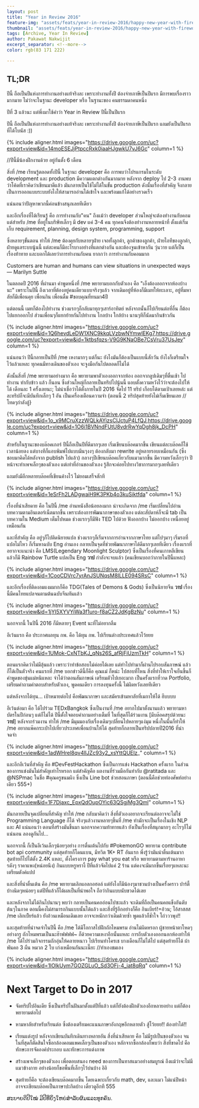 ```yaml
---
layout: post
title: "Year in Review 2016"
feature-img: "assets/feats/year-in-review-2016/happy-new-year-with-fireworks-and-animals_23-2147579050.jpg"
thumbnail: "assets/feats/year-in-review-2016/happy-new-year-with-fireworks-and-animals_23-2147579050.jpg"
tags: [Archive, Year In Review]
author: Pakawat Nakwijit
excerpt_separator: <!--more-->
color: rgb(83 171 222)

---
```


## TL;DR
ปีนี้ ถือเป็นปีแห่งการทำงานอย่างแท้จริงละ เพราะทำงานทั้งปี ต้องจ่ายภาษีเป็นปีแรก มีการพบเรื่องราวมากมาย ไม่ว่าจะในฐานะ developer หรือ ในฐานะของ คนธรรมดาคนหนึ่ง

<!--more-->

ปีที่ 3 แล้วนะ แต่พึ่งมาใช้คำว่า Year in Review ปีนี้เป็นปีแรก

ปีนี้ ถือเป็นปีแห่งการทำงานอย่างแท้จริงละ เพราะทำงานทั้งปี ต้องจ่ายภาษีเป็นปีแรก แถมยังเป็นปีแรกที่ได้โบนัส :))

{% include aligner.html images="https://drive.google.com/uc?export=view&id=14moESEJjPtpccRxk0iaaHJgwkU7vJ6Gc" column=1 %}

//ปีนี้มีน้องฝึกงานด้วย อยู่กันตั้ง 6 เดือน

สิ่งที่ /me เรียนรู้ตลอดทั้งปีนี้ ในฐานะ developer คือ การพบว่าโปรแกรมในระดับ development และ production มีความแตกต่างกันมากมาย หลังจาก deploy ไป 2-3 งานพบว่าโค้ดที่เราคิดว่าเขียนมาดีแล้ว มันกลายเป็นใช้ไม่ได้ในขั้น production ดังนั้นเรื่องที่สำคัญ จึงกลายเป็นการออกแบบระบบยังไงให้สามารถอ่านได้เข้าใจ และพร้อมแก้ได้อย่างรวดเร็ว

แน่นอนว่าปัญหาพวกนี้ค่อนข้างสนุกเลยทีเดียว

และอีกเรื่องที่ได้เรียนรู้ คือ การทำงานกับ"คน" ถึงแม้ว่า developer ส่วนใหญ่จะต้องทำงานกับคอม แต่สำหรับ /me ที่อยู่ในบริษัทเล็กๆ มี dev แค่ 3-4 คน ทุกคนจึงต้องทำงานหลายหน้าที่ ตั้งแต่เริ่มเก็บ requirement, planning, design system, programming, support

ซึ่งหลายๆขั้นตอน ทำให้ /me ต้องคุยกับหลายๆฝ่าย เจอทั้งลูกค้า, ลูกค้าของลูกค้า, ฝ่ายไอทีของลูกค้า, ฝ่ายดูแลระบบนู้นนี้ แต่ละคนก็มีอะไรบางอย่างที่แตกต่างกัน และต้องจูนเข้าหากัน วุ่นวาย แต่ก็เป็นเรื่องท้าทาย และบอกได้เลยว่าการทำงานกับคน ยากกว่า การทำงานกับคอมมาก


<div class="blockquote">
Customers are human and humans can view situations in unexpected ways ― Marilyn Suttle
</div>

ในตลอดปี 2016 ที่ผ่านมา คำพูดหนึ่งที่ /me พยายามบอกกับตัวเอง คือ "เอ็งต้องออกจากห้องบ้างนะ" เพราะในปีนี้ ถึงเวลาที่ต้องอยู่คนเดียวแบบจริงๆแล้ว จากเดิมอยู่ที่ห้องก็มีเมทให้ทะเลาะ, อยู่ที่มหาลัยก็มีเพื่อนคุย เพื่อนกิน เพื่อนดื่ม <span class="tag-en"><span class="tag-en">#ขอบคุณที่ทนมา</span>4ปี</span>

แต่ตอนนี้ เมทก็ต้องไปทำงาน ช่วงแรกๆก็กลับมาทุกๆเสาร์อาทิตย์ หลังจากนั้นก็ไปเรียนต่อที่อื่น ก็ต้องไปแยกออกไป ส่วนเพื่อนๆก็แยกย้ายกันไปทำงาน ไกลบ้าง ใกล้บ้าง นานๆทีก็นัดมากินข้าวกัน

{% include aligner.html images="https://drive.google.com/uc?export=view&id=1Q6hevdLeDW1XNC9kkqLVzbwNYmwlEKg7,https://drive.google.com/uc?export=view&id=1ktbsfqzs-V9G9KNaOBe7CsVru37UsJey" column=1 %}

แน่นอนว่า ปีนี้กลายเป็นปีที่ /me เหงามากๆ แต่ก็นะ ยังไงมันก็ต้องเป็นแบบนี้สักวัน ยังไงก็เตรียมใจไว้แล้วแหละ ทุกคนมีทางเดินของตัวเอง จะจูงมือกันไปตลอดก็ไม่ได้

ดังนั้นสิ่งที่ /me พยายามอย่างมาก คือ พยายามพาตัวเองออกจากห้อง ออกจากลูปเดิมๆที่ตื่นเช้า ไปทำงาน ทำกับข้าว แล้ว ก็นอน ซึ่งส่วนใหญ่ก็กลายเป็นทริปไปนู้นนี้ แอบตั้งความหวังไว้ว่าจะต้องไปให้ได้ เดือนละ 1 ครั้งเลยนะ; ไม่น่าเชื่อว่าได้ตั้งภายในปี 2016 จัดไป 11 ทริป เกือบได้ตามเป้าเลยหล่ะ แต่ละทริปก็จะมีบันทึกเล็กๆ 1 อัน เป็นเครื่องเตือนความจำ {ตอนนี้ 2 ทริปสุดท้ายยังไม่เริ่มเขียนเลย //โทดๆกำลังอู้}

{% include aligner.html images="https://drive.google.com/uc?export=view&id=1o_x9MCruXzzWQLkAYizsClJctuP4LfQJ,https://drive.google.com/uc?export=view&id=1O6i1BVNndFUtU8vdrRwYqDgh8jk_DcPH" column=1 %}

สำหรับในฐานะของบล๊อคเกอร์ ปีนี้ถือเป็นปีที่ดีมากๆเลย เริ่มเขียนบล๊อคมากขึ้น เขียนแต่ละบล๊อคก็ใช้เวลาน้อยลง แต่บางทีก็แอบพิมพ์ไปแบบมึนๆงงๆ ต้องกลับมา rewrite อยู่หลายรอบเหมือนกัน (ซึ่งชอบมาคิดได้หลังจาก publish ไปแล้ว) กลางๆปีเขียนบล๊อคเกี่ยวกับแมวมากขึ้น มีความหวังเล็กๆว่า ปีหน้าจะทำเพจเล็กๆของตัวเอง แต่เท่าที่อ่านของตัวเอง รู้สึกจะค่อยไปทางวิชาการมากๆเลยทีเดียว

แถมยังมีอีกหลายบล๊อคที่เขียนค้างไว้ ไม่ยอมเสร็จสักที

{% include aligner.html images="https://drive.google.com/uc?export=view&id=1eSrFh2LADgwaiH9K3PKb4o3kuSiktfda" column=1 %}

เรื่องที่น่าเสียดาย คือ ในปีนี้ /me อ่านหนังสือน้อยลงมาก น่าจะเกิดจาก /me เริ่มเปลี่ยนไปอ่านบทความตามอินเตอร์เน็ตมากขึ้น เพราะต้องการพัฒนาภาษาของตัวเอง แต่ละสัปดาห์ก็จะมี tab เป็น บทความใน Medium เต็มไปหมด ช่วงแรกๆก็มีฟัง TED ไปด้วย ฟังออกบ้าง ไม่ออกบ้าง เหนื่อยอยู่เหมือนกัน

และที่สำคัญ คือ อยู่ๆก็ไปติดนิยายแปล ช่วงแรกๆก็เริ่มจากการอ่านจากภาษาไทย แต่ไปๆมาๆ เริ่มรอที่แปลไม่ไหว ก็เริ่มหาฉบับ Eng อ่านเอง กลายเป็นจุดที่ช่วยพัฒนาภาษาได้ดีมากๆเลยทีเดียว เรื่องแรกที่อยากจะแนะนำ คือ LMS(Legendary Moonlight Sculptor) ซึ่งเป็นเรื่องที่คนเกาหลีเขียน แล้วก็มี Rainbow Turtle แปลเป็น Eng **วาป** กำลังจะจบแล้ว (คนเขียนบอกว่าภายในปีนี้แหละ)

{% include aligner.html images="https://drive.google.com/uc?export=view&id=1CooCDVrc7yrAnJSUNqsM8ILLE094SRsC" column=1 %}

และอีกเรื่องที่ติดงอมแงมมากก็คือ TDG(Tales of Demons & Gods) ซึ่งเป็นนิยายจีน **วาป** เรื่องนี้มีคนไทยแปลจนตามต้นฉบับจีนทันแล้ว

{% include aligner.html images="https://drive.google.com/uc?export=view&id=1jYI5XYVYiWa3f1uro-f8aCZ2JdKgBzNu" column=1 %}

นอกจากนี้ ในปีนี้ 2016 ก็มีหลายๆ Event นะที่ไม่อยากลืม

อีเว้นแรก คือ ประกาศผลทุน กพ. คือ ได้ทุน กพ. ไปเรียนต่างประเทศแล้วโว้ยยย

{% include aligner.html images="https://drive.google.com/uc?export=view&id=1UMok-CxNTbKJ_qNs26S_afRjFiUzmTkH" column=1 %}

ตอนแรกคิดว่าไม่มีลุ้นแล้ว เพราะว่าทำข้อสอบไม่ค่อยได้เลย แต่ทำไปทำมาก็ผ่านไปรอบสัมภาษณ์ แล้วก็ได้เป็นตัวจริง คนแรกที่ /me บอกข่าวดีนี้ก็คือ คุณแม่ ก็หน่ะ ไปสอบที่ไหน สิ่งที่ทำให้เราใจเย็นขึ้นก็คำพูดของขุ่นแม่หนิแหละ จำได้ว่าตอนสัมภาษณ์ เตรียมตัวไปเยอะมาก เป็นครั้งแรกที่วาด Portfolio, เตรียมคำถามคำตอบสำหรับตัวเอง, พูดคนเดียว การลงทุนครั้งนี้ ไม่ผิดหวังเลยทีเดียว

แต่หลังจากได้ทุน... เป้าหมายต่อไป คือพัฒนาภาษา และสมัครเข้ามหาลัยที่เมกาให้ได้ ฮึบบบบ

อีเว้นต่อมา คือ ได้ไปร่วม TEDxBangkok ซึ่งเป็นงานที่ /me อยากไปมาตั้งนานแล้ว พยายามหาบัตรในปีก่อนๆ แต่ก็ไม่ได้ ปีนี้ตั้งใจตอบคำถามอย่างเต็มที่ ในที่สุดก็ได้ร่วมงาน [มีบล๊อคสรุปด้วยนะ **วาป**] หลังจากร่วมงาน ทำให้ /me มีมุมมองกับเรื่องเดิมๆเปลี่ยนไปหลายๆแง่มุม หนึ่งในนั้นก็ทำให้ /me อยากแพ๊คกระเป๋าไปเที่ยวประเทศเพื่อนบ้านให้ได้ สุดท้ายก็กลายเป็นทริปปลายปี2016 ที่น่าจดจำ

{% include aligner.html images="https://drive.google.com/uc?export=view&id=1adWHrel8qv4lIJZc93y2_xsYttQUElz_" column=1 %}

และอีกอีเว้นที่สำคัญ คือ <span class="tag-en">#DevFestHackathon</span> ซึ่งเป็นการแข่ง Hackathon ครั้งแรก ในส่วนของการแข่งมันไม่สำคัญเท่าไรหรอก แต่สำคัญคือ ผลงานที่ร่วมมือกันทำกับ @ratitada และ @NSPmac ในชื่อ <span class="tag-en"><span class="tag-en">#คุณครูขนมผิง</span></span> ซึ่งเป็น Line bot ช่วยสอนภาษา (ตอนนี้คือช่วยท่องศัพท์อย่างเดียว 555+)

{% include aligner.html images="https://drive.google.com/uc?export=view&id=1F7Djaxc_EpxQdOupOYic63QSgjMg3Qml" column=1 %}

มันกลายเป็นจุดเปลี่ยนที่สำคัญ ทำให้ /me กลับมาคิดว่า สิ่งที่ตัวเองอยากจะเรียนต่ออาจจะไม่ใช่ Programming Language ก็ได้ จริงๆแล้วงานหลายๆชิ้นที่ /me ทำมักจะเป็นเรื่องในเชิง NLP และ AI แน่นอนว่า ตอนที่สร้างมันขึ้นมา นอกจากความท้าทายแล้ว ยังเป็นเรื่องที่สนุกมากๆ อะไรๆก็ไม่แน่นอน ลองดูกันไป...

นอกจากนี้ ก็เป็นอีเว้นเล็กๆน้อยๆอย่าง การตื่นเต้นไปกับ <span class="tag-en">#PokemonGO</span> พยายาม contribute bot api community แต่สุดท้ายก็โดนแบน, มีทวิต 1K+ RT อันแรก พึ่งรู้ว่ามันน่าตื่นเต้นมาก สุดท้ายก็ไปได้ตั้ง 2.4K แหละ, ตั้งโครงการ pay what you eat หรือ พยายามตามหาร้านอาหารดังๆ ราคาแพง(หน่อยนึง) กินแบบหรูหรางี้ ปีที่แล้วจัดไปแค่ 2 ร้าน แต่คงจะมีมากขึ้นเรื่อยๆแหละนะ เตรียมตังค์แปป

และสิ่งที่น่าตื่นเต้น คือ /me พยายามเลิกแอลกอฮอล์ แต่ยังไงก็มีน้องๆมาชวนบ้างเป็นครั้งคราว ปาร์ตี้บ้างนิดๆหน่อยๆ แต่ปีที่แล้วก็ได้ผลเป็นที่น่าพอใจ ถือว่ากินแบบนับขวดได้เลย

และหลังจากไม่ได้กินไปนานๆ พบว่า กลายเป็นคนคออ่อนไปซะแล้ว จะเดิมที่ถือเป็นคนคอแข็งอันดับต้นๆในภาค ตอนนี้คงไม่สามารถกินแบบนั้นได้แล้ว และสิ่งที่รู้อีกอย่างก็คือ กินเบียร์!=อ้วน; ไอ้สาสสส /me เลิกเบิียร์แล้ว ยังอ้วนเหมือนเดิมเลย อาจจะหนักกว่าเดิมด้วยซ้ำ พูดแล้วก็ช้ำใจ โถ่วววพุง!!

และสุดท้ายที่น่าจดจำในปีนี้ คือ /me ได้มีโอกาสไปฝึกถักไหมพรม อ่านไม่ผิดหรอก ผู้ชายหน้าตาโหดๆอย่างกรู ถักไหมพรมเป็นนะฮ๊าฟฟฟฟ~ ก็ด้วยความเหงาอีกนั้นแหละ การถีบตัวเองออกนอกห้องทำให้ /me ได้ไปร่วมกิจกรรมถักอุ่นให้คลายหนาว ไปเรียนทำโครเช บางเดือนก็ไม่ได้ไป แต่สุดท้ายก็ได้ ผ้าพันคอ 3 ผืน หมวก 2 ใบ เก่งเหมือนกันนะเนี๊ยะ //ทำเองชมเอง

{% include aligner.html images="https://drive.google.com/uc?export=view&id=1lOlkUym7GOZGLuO_Sd3OFj-4_iat8qRq" column=1 %}

# Next Target to Do in 2017

* จัดทริปไปอินเดีย ซึ่งเป็นทริปในฝันมาตั้งแต่ปีที่แล้ว แต่ก็ยังต้องฝึกตัวเองอีกหลายอย่าง แต่ก็ต้องพยายามต่อไป

* หามหาลัยสำหรับเรียนต่อ ซึ่งต้องเตรียมคะแนนภาษาอังกฤษอีกหลายตัว สู้โว้ยยย!! ต้องทำได้!!

* เรียนแต่งรูป หลังจากเขียนบันทึกเดินทางหลายอัน สิ่งที่น่าเสียดาย คือ ไม่มีรูปเป็นของตัวเอง จนในที่สุดก็ตัดสินใจซื้อกล้องคอมแพคเล็กๆเป็นของตัวเอง หลักจากซื้อกล้องก็พบว่า สิ่งที่ขาดไป คือ ทักษะการจัดองค์ประกอบ และทักษะการแต่งภาพ

* สร้างเพจเล็กๆของตัวเอง เพื่อตอบสนอง need ของการเป็นทาสแมวอย่างสมบูรณ์ ถึงแม้ว่าจะไม่มีแมวข้างกาย อย่างน้อยก็ขอพื้นที่เล็กๆไว้บ่นบ้าง อิอิ

* สุดท้ายก็คือ จะต้องเขียนบล๊อคมากขึ้น โดยเฉพาะเกี่ยวกับ math, dev, และแมว ไม่แน่ปีหน้าอาจจะเขียนบล๊อคเป็นภาษาปะกิดบ้าง เดี๋ยวดูอีกที 555


<div class="blockquote">
ສະບາຍດີປີໃໝ່ ມີປີທີ່ຍິ່ງໃຫຍ່ສໍາລັບຜົມ​ແລະທຸກຄົນ.
</div>